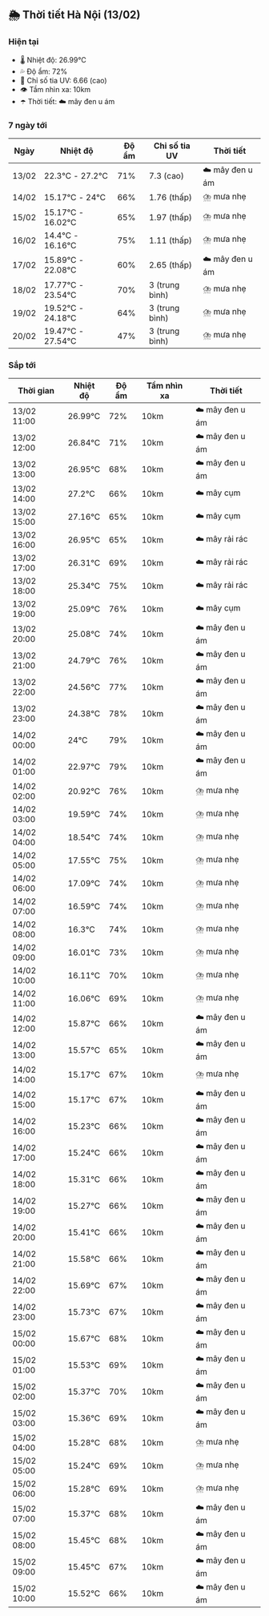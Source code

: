 ## 🌦️ Thời tiết Hà Nội (13/02)

### Hiện tại

- 🌡️ Nhiệt độ: 26.99℃
- 💦 Độ ẩm: 72%
- 🌟 Chỉ số tia UV: 6.66 (cao)
- 👁️ Tầm nhìn xa: 10km
- ☂️ Thời tiết: ☁️ mây đen u ám

### 7 ngày tới

| Ngày | Nhiệt độ | Độ ẩm | Chỉ số tia UV | Thời tiết |
| --- | --- | --- | --- | --- |
| 13/02 | 22.3℃ - 27.2℃ | 71% | 7.3 (cao) | ☁️ mây đen u ám |
| 14/02 | 15.17℃ - 24℃ | 66% | 1.76 (thấp) | ⛈️ mưa nhẹ |
| 15/02 | 15.17℃ - 16.02℃ | 65% | 1.97 (thấp) | ⛈️ mưa nhẹ |
| 16/02 | 14.4℃ - 16.16℃ | 75% | 1.11 (thấp) | ⛈️ mưa nhẹ |
| 17/02 | 15.89℃ - 22.08℃ | 60% | 2.65 (thấp) | ☁️ mây đen u ám |
| 18/02 | 17.77℃ - 23.54℃ | 70% | 3 (trung bình) | ⛈️ mưa nhẹ |
| 19/02 | 19.52℃ - 24.18℃ | 64% | 3 (trung bình) | ⛈️ mưa nhẹ |
| 20/02 | 19.47℃ - 27.54℃ | 47% | 3 (trung bình) | ⛈️ mưa nhẹ |

### Sắp tới

| Thời gian | Nhiệt độ | Độ ẩm | Tầm nhìn xa | Thời tiết |
| --- | --- | --- | --- | --- |
| 13/02 11:00 | 26.99℃ | 72% | 10km | ☁️ mây đen u ám |
| 13/02 12:00 | 26.84℃ | 71% | 10km | ☁️ mây đen u ám |
| 13/02 13:00 | 26.95℃ | 68% | 10km | ☁️ mây đen u ám |
| 13/02 14:00 | 27.2℃ | 66% | 10km | ☁️ mây cụm |
| 13/02 15:00 | 27.16℃ | 65% | 10km | ☁️ mây cụm |
| 13/02 16:00 | 26.95℃ | 65% | 10km | ☁️ mây rải rác |
| 13/02 17:00 | 26.31℃ | 69% | 10km | ☁️ mây rải rác |
| 13/02 18:00 | 25.34℃ | 75% | 10km | ☁️ mây rải rác |
| 13/02 19:00 | 25.09℃ | 76% | 10km | ☁️ mây cụm |
| 13/02 20:00 | 25.08℃ | 74% | 10km | ☁️ mây đen u ám |
| 13/02 21:00 | 24.79℃ | 76% | 10km | ☁️ mây đen u ám |
| 13/02 22:00 | 24.56℃ | 77% | 10km | ☁️ mây đen u ám |
| 13/02 23:00 | 24.38℃ | 78% | 10km | ☁️ mây đen u ám |
| 14/02 00:00 | 24℃ | 79% | 10km | ☁️ mây đen u ám |
| 14/02 01:00 | 22.97℃ | 79% | 10km | ☁️ mây đen u ám |
| 14/02 02:00 | 20.92℃ | 76% | 10km | ⛈️ mưa nhẹ |
| 14/02 03:00 | 19.59℃ | 74% | 10km | ⛈️ mưa nhẹ |
| 14/02 04:00 | 18.54℃ | 74% | 10km | ⛈️ mưa nhẹ |
| 14/02 05:00 | 17.55℃ | 75% | 10km | ⛈️ mưa nhẹ |
| 14/02 06:00 | 17.09℃ | 74% | 10km | ⛈️ mưa nhẹ |
| 14/02 07:00 | 16.59℃ | 74% | 10km | ⛈️ mưa nhẹ |
| 14/02 08:00 | 16.3℃ | 74% | 10km | ⛈️ mưa nhẹ |
| 14/02 09:00 | 16.01℃ | 73% | 10km | ⛈️ mưa nhẹ |
| 14/02 10:00 | 16.11℃ | 70% | 10km | ⛈️ mưa nhẹ |
| 14/02 11:00 | 16.06℃ | 69% | 10km | ⛈️ mưa nhẹ |
| 14/02 12:00 | 15.87℃ | 66% | 10km | ☁️ mây đen u ám |
| 14/02 13:00 | 15.57℃ | 65% | 10km | ☁️ mây đen u ám |
| 14/02 14:00 | 15.17℃ | 67% | 10km | ⛈️ mưa nhẹ |
| 14/02 15:00 | 15.17℃ | 67% | 10km | ☁️ mây đen u ám |
| 14/02 16:00 | 15.23℃ | 66% | 10km | ☁️ mây đen u ám |
| 14/02 17:00 | 15.24℃ | 66% | 10km | ☁️ mây đen u ám |
| 14/02 18:00 | 15.31℃ | 66% | 10km | ☁️ mây đen u ám |
| 14/02 19:00 | 15.27℃ | 66% | 10km | ☁️ mây đen u ám |
| 14/02 20:00 | 15.41℃ | 66% | 10km | ☁️ mây đen u ám |
| 14/02 21:00 | 15.58℃ | 66% | 10km | ☁️ mây đen u ám |
| 14/02 22:00 | 15.69℃ | 67% | 10km | ☁️ mây đen u ám |
| 14/02 23:00 | 15.73℃ | 67% | 10km | ☁️ mây đen u ám |
| 15/02 00:00 | 15.67℃ | 68% | 10km | ☁️ mây đen u ám |
| 15/02 01:00 | 15.53℃ | 69% | 10km | ☁️ mây đen u ám |
| 15/02 02:00 | 15.37℃ | 70% | 10km | ☁️ mây đen u ám |
| 15/02 03:00 | 15.36℃ | 69% | 10km | ☁️ mây đen u ám |
| 15/02 04:00 | 15.28℃ | 68% | 10km | ⛈️ mưa nhẹ |
| 15/02 05:00 | 15.24℃ | 69% | 10km | ⛈️ mưa nhẹ |
| 15/02 06:00 | 15.28℃ | 69% | 10km | ⛈️ mưa nhẹ |
| 15/02 07:00 | 15.37℃ | 68% | 10km | ☁️ mây đen u ám |
| 15/02 08:00 | 15.45℃ | 68% | 10km | ☁️ mây đen u ám |
| 15/02 09:00 | 15.45℃ | 67% | 10km | ☁️ mây đen u ám |
| 15/02 10:00 | 15.52℃ | 66% | 10km | ☁️ mây đen u ám |
